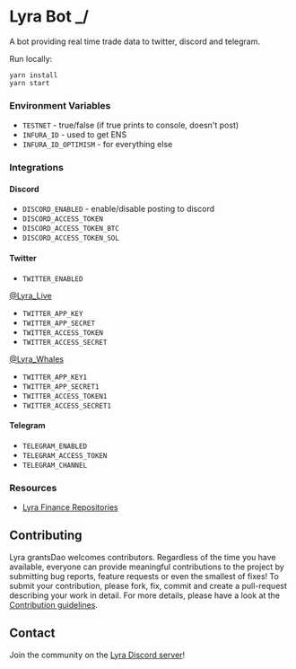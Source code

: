 # Lyra Bot \_/

A bot providing real time trade data to twitter, discord and telegram.

Run locally:

```
yarn install
yarn start
```

### Environment Variables

- `TESTNET` - true/false (if true prints to console, doesn't post)
- `INFURA_ID` - used to get ENS
- `INFURA_ID_OPTIMISM` - for everything else

### Integrations

#### Discord

- `DISCORD_ENABLED` - enable/disable posting to discord
- `DISCORD_ACCESS_TOKEN`
- `DISCORD_ACCESS_TOKEN_BTC`
- `DISCORD_ACCESS_TOKEN_SOL`

#### Twitter

- `TWITTER_ENABLED`

[@Lyra_Live](https://twitter.com/lyra_live)

- `TWITTER_APP_KEY`
- `TWITTER_APP_SECRET`
- `TWITTER_ACCESS_TOKEN`
- `TWITTER_ACCESS_SECRET`

[@Lyra_Whales](https://twitter.com/lyra_whales)

- `TWITTER_APP_KEY1`
- `TWITTER_APP_SECRET1`
- `TWITTER_ACCESS_TOKEN1`
- `TWITTER_ACCESS_SECRET1`

#### Telegram

- `TELEGRAM_ENABLED`
- `TELEGRAM_ACCESS_TOKEN`
- `TELEGRAM_CHANNEL`

### Resources

- [Lyra Finance Repositories](https://github.com/lyra-finance)

## Contributing

Lyra grantsDao welcomes contributors. Regardless of the time you have available, everyone can provide meaningful contributions to the project by submitting bug reports, feature requests or even the smallest of fixes! To submit your contribution, please fork, fix, commit and create a pull-request describing your work in detail. For more details, please have a look at the [Contribution guidelines](https://github.com/Lyra-Grants/docs/blob/main/CONTRIBUTING.md).

## Contact

Join the community on the [Lyra Discord server](https://discord.gg/lyra)!
